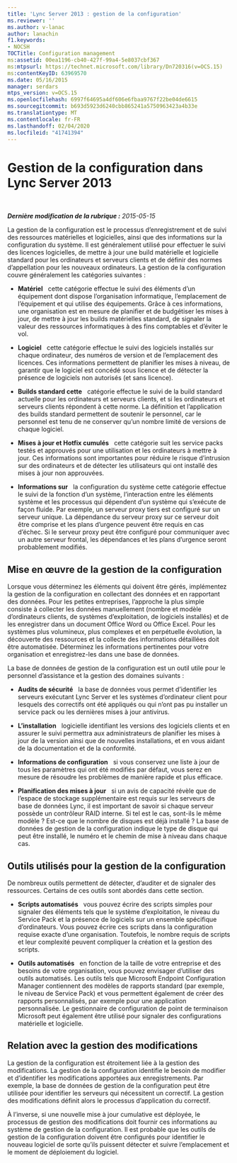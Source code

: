 ```yaml
---
title: 'Lync Server 2013 : gestion de la configuration'
ms.reviewer: ''
ms.author: v-lanac
author: lanachin
f1.keywords:
- NOCSH
TOCTitle: Configuration management
ms:assetid: 00ea1196-cb40-427f-99a4-5e8037cbf367
ms:mtpsurl: https://technet.microsoft.com/library/Dn720316(v=OCS.15)
ms:contentKeyID: 63969570
ms.date: 05/16/2015
manager: serdars
mtps_version: v=OCS.15
ms.openlocfilehash: 6997f64695a4df606e6fbaa9767f22be04de6615
ms.sourcegitcommit: b693d5923d6240cbb865241a5750963423a4b33e
ms.translationtype: MT
ms.contentlocale: fr-FR
ms.lasthandoff: 02/04/2020
ms.locfileid: "41741394"
---
```

<div data-xmlns="http://www.w3.org/1999/xhtml">

<div class="topic" data-xmlns="http://www.w3.org/1999/xhtml" data-msxsl="urn:schemas-microsoft-com:xslt" data-cs="https://msdn.microsoft.com/">

<div data-asp="https://msdn2.microsoft.com/asp">

# <a name="configuration-management-in-lync-server-2013"></a>Gestion de la configuration dans Lync Server 2013

</div>

<div id="mainSection">

<div id="mainBody">

<span> </span>

_**Dernière modification de la rubrique :** 2015-05-15_

La gestion de la configuration est le processus d’enregistrement et de suivi des ressources matérielles et logicielles, ainsi que des informations sur la configuration du système. Il est généralement utilisé pour effectuer le suivi des licences logicielles, de mettre à jour une build matérielle et logicielle standard pour les ordinateurs et serveurs clients et de définir des normes d’appellation pour les nouveaux ordinateurs. La gestion de la configuration couvre généralement les catégories suivantes :

  - **Matériel**   cette catégorie effectue le suivi des éléments d’un équipement dont dispose l’organisation informatique, l’emplacement de l’équipement et qui utilise des équipements. Grâce à ces informations, une organisation est en mesure de planifier et de budgétiser les mises à jour, de mettre à jour les builds matérielles standard, de signaler la valeur des ressources informatiques à des fins comptables et d’éviter le vol.

  - **Logiciel**   cette catégorie effectue le suivi des logiciels installés sur chaque ordinateur, des numéros de version et de l’emplacement des licences. Ces informations permettent de planifier les mises à niveau, de garantir que le logiciel est concédé sous licence et de détecter la présence de logiciels non autorisés (et sans licence).

  - **Builds standard cette**   catégorie effectue le suivi de la build standard actuelle pour les ordinateurs et serveurs clients, et si les ordinateurs et serveurs clients répondent à cette norme. La définition et l’application des builds standard permettent de soutenir le personnel, car le personnel est tenu de ne conserver qu’un nombre limité de versions de chaque logiciel.

  - **Mises à jour et Hotfix cumulés**   cette catégorie suit les service packs testés et approuvés pour une utilisation et les ordinateurs à mettre à jour. Ces informations sont importantes pour réduire le risque d’intrusion sur des ordinateurs et de détecter les utilisateurs qui ont installé des mises à jour non approuvées.

  - **Informations sur**   la configuration du système cette catégorie effectue le suivi de la fonction d’un système, l’interaction entre les éléments système et les processus qui dépendent d’un système qui s’exécute de façon fluide. Par exemple, un serveur proxy tiers est configuré sur un serveur unique. La dépendance du serveur proxy sur ce serveur doit être comprise et les plans d’urgence peuvent être requis en cas d’échec. Si le serveur proxy peut être configuré pour communiquer avec un autre serveur frontal, les dépendances et les plans d’urgence seront probablement modifiés.

<div>

## <a name="implementing-configuration-management"></a>Mise en œuvre de la gestion de la configuration

Lorsque vous déterminez les éléments qui doivent être gérés, implémentez la gestion de la configuration en collectant des données et en rapportant des données. Pour les petites entreprises, l’approche la plus simple consiste à collecter les données manuellement (nombre et modèle d’ordinateurs clients, de systèmes d’exploitation, de logiciels installés) et de les enregistrer dans un document Office Word ou Office Excel. Pour les systèmes plus volumineux, plus complexes et en perpétuelle évolution, la découverte des ressources et la collecte des informations détaillées doit être automatisée. Déterminez les informations pertinentes pour votre organisation et enregistrez-les dans une base de données.

La base de données de gestion de la configuration est un outil utile pour le personnel d’assistance et la gestion des domaines suivants :

  - **Audits de sécurité**   la base de données vous permet d’identifier les serveurs exécutant Lync Server et les systèmes d’ordinateur client pour lesquels des correctifs ont été appliqués ou qui n’ont pas pu installer un service pack ou les dernières mises à jour antivirus.

  - **L’installation**   logicielle identifiant les versions des logiciels clients et en assurer le suivi permettra aux administrateurs de planifier les mises à jour de la version ainsi que de nouvelles installations, et en vous aidant de la documentation et de la conformité.

  - **Informations de configuration**   si vous conservez une liste à jour de tous les paramètres qui ont été modifiés par défaut, vous serez en mesure de résoudre les problèmes de manière rapide et plus efficace.

  - **Planification des mises à jour**   si un avis de capacité révèle que de l’espace de stockage supplémentaire est requis sur les serveurs de base de données Lync, il est important de savoir si chaque serveur possède un contrôleur RAID interne. Si tel est le cas, sont-ils le même modèle ? Est-ce que le nombre de disques est déjà installé ? La base de données de gestion de la configuration indique le type de disque qui peut être installé, le numéro et le chemin de mise à niveau dans chaque cas.

</div>

<div>

## <a name="tools-used-for-configuration-management"></a>Outils utilisés pour la gestion de la configuration

De nombreux outils permettent de détecter, d’auditer et de signaler des ressources. Certains de ces outils sont abordés dans cette section.

  - **Scripts automatisés**   vous pouvez écrire des scripts simples pour signaler des éléments tels que le système d’exploitation, le niveau du Service Pack et la présence de logiciels sur un ensemble spécifique d’ordinateurs. Vous pouvez écrire ces scripts dans la configuration requise exacte d’une organisation. Toutefois, le nombre requis de scripts et leur complexité peuvent compliquer la création et la gestion des scripts.

  - **Outils automatisés**   en fonction de la taille de votre entreprise et des besoins de votre organisation, vous pouvez envisager d’utiliser des outils automatisés. Les outils tels que Microsoft Endpoint Configuration Manager contiennent des modèles de rapports standard (par exemple, le niveau de Service Pack) et vous permettent également de créer des rapports personnalisés, par exemple pour une application personnalisée. Le gestionnaire de configuration de point de terminaison Microsoft peut également être utilisé pour signaler des configurations matérielle et logicielle.

</div>

<div>

## <a name="relationship-with-change-management"></a>Relation avec la gestion des modifications

La gestion de la configuration est étroitement liée à la gestion des modifications. La gestion de la configuration identifie le besoin de modifier et d’identifier les modifications apportées aux enregistrements. Par exemple, la base de données de gestion de la configuration peut être utilisée pour identifier les serveurs qui nécessitent un correctif. La gestion des modifications définit alors le processus d’application du correctif.

À l’inverse, si une nouvelle mise à jour cumulative est déployée, le processus de gestion des modifications doit fournir ces informations au système de gestion de la configuration. Il est probable que les outils de gestion de la configuration doivent être configurés pour identifier le nouveau logiciel de sorte qu’ils puissent détecter et suivre l’emplacement et le moment de déploiement du logiciel.

</div>

</div>

<span> </span>

</div>

</div>

</div>

